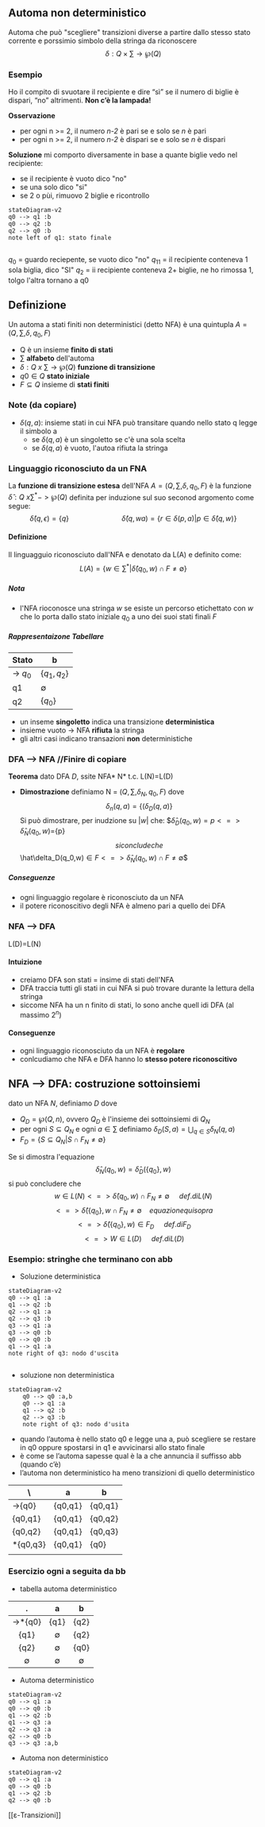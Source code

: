 
## Automa non deterministico
Automa che può "scegliere" transizioni diverse a partire dallo stesso stato corrente e porssimio simbolo della stringa da riconoscere
$$ \delta : Q × \sum → \wp(Q) $$

### Esempio
Ho il compito di svuotare il recipiente e dire “sì” se il numero di biglie è dispari, “no” altrimenti. **Non c’è la lampada!**

 **Osservazione**
- per ogni n >= 2, il numero *n-2* è pari se e solo se *n* è pari 
- per ogni n >= 2, il numero *n-2* è dispari se e solo se *n* è dispari 

**Soluzione**
mi comporto diversamente in base a quante biglie vedo nel recipiente:
- se il recipiente è vuoto dico "no" 
- se una solo dico "si" 
- se 2 o pùi, rimuovo 2 biglie e ricontrollo 

```mermaid 
stateDiagram-v2
q0 --> q1 :b
q0 --> q2 :b
q2 --> q0 :b
note left of q1: stato finale
	
```
$q_0$ = guardo reciepente, se vuoto dico "no"
$q_11$ = il recipiente conteneva  1 sola biglia, dico "SI"
$q_2$ = ii recipiente conteneva 2+ biglie, ne ho rimossa 1, tolgo l'altra tornano a q0

## Definizione
Un automa a stati finiti non deterministici (detto NFA) è una quintupla $A = (Q, \sum, \delta, q_0,F)$
- Q è un insieme **finito di stati**
- $\sum$ **alfabeto** dell'automa
- $\delta : Q \ x \ \sum→ \wp(Q)$ **funzione di transizione**
- $q0 \in Q$ **stato iniziale**
- $F \subseteq Q$  insieme di **stati finiti**

### Note (da copiare)
- $\delta(q,a)$: insieme stati in cui NFA può transitare quando nello stato q legge il simbolo a
	- se $\delta(q,a)$ è un singoletto se c'è una sola scelta
	- se $\delta(q,a)$ è vuoto, l'autoa rifiuta la stringa

### Linguaggio riconosciuto da un FNA
La **funzione di transizione estesa** dell'NFA $A = (Q, \sum, \delta, q_0,F)$ è la funzione $\hat\delta : Q \ x \sum^* -> \wp(Q)$ definita per induzione sul suo seconod argomento come segue:
$$\hat\delta (q,\epsilon)=\{q\} \ \ \ \ \ \ \ \ \ \ \  \ \ \ \ \ \ \ \ \ \ \ \ \ \ \ \ \hat\delta (q,wa) = \{r \in \delta(p,a) | p \in \hat\delta(q,w)\}$$

#### Definizione
Il linguagguio riconosciuto dall'NFA e denotato da L(A) e definito come:
$$ L(A) = \{w \in \sum^* | \hat\delta(q_0,w) \cap F \neq \emptyset \}$$
##### Nota
- l'NFA rioconosce una stringa $w$ se esiste un percorso etichettato con $w$ che lo porta dallo stato iniziale $q_0$ a uno dei suoi stati finali $F$
##### Rappresentaizone Tabellare
|Stato|b|
|---|---|
|-> $q_0$|{$q_1,q_2$}|
|q1|$\emptyset$|
|q2|{$q_0$}|

- un inseme **singoletto** indica una transizione **deterministica**
- insieme vuoto -> NFA **rifiuta** la stringa
- gli altri casi indicano transazioni **non** deterministiche

### DFA --> NFA  //Finire di copiare
**Teorema**
dato DFA *D*, ssite NFA* N* t.c. L(N)=L(D)
- **Dimostrazione**
	definiamo N = $(Q, \sum, \delta_N, q_0,F)$ dove
	 $$\delta_n(q,a)=\{(\delta_D(q,a)\}$$ 
Si può dimostrare, per inudzione su $|w|$ che:
$$\hat\delta_D(q_0,w) = p <=> \hat\delta_N(q_0,w$)=\{p\}$$
si conclude che
$$\hat\delta_D(q_0,w$)\in F <=> \hat\delta_N(q_0,w)\cap F \neq \emptyset$$
##### Conseguenze
-  ogni linguaggio regolare è riconosciuto da un NFA
-  il potere riconoscitivo degli NFA è almeno pari a quello dei DFA


### NFA --> DFA
L(D)=L(N)

#### Intuizione
- creiamo DFA son stati = insime di stati dell'NFA
- DFA traccia tutti gli stati in cui NFA si può trovare durante la lettura della stringa
- siccome NFA ha un n finito di stati, lo sono anche quell idi DFA (al massimo $2^n$)

#### Conseguenze 
- ogni linguaggio riconosciuto da un NFA è **regolare**
- conlcudiamo che NFA e DFA hanno lo **stesso potere riconoscitivo**

## NFA --> DFA: costruzione sottoinsiemi
dato un NFA $N$, definiamo $D$ dove
- $Q_D=\wp(Q,n)$, ovvero $Q_D$ è l'insieme dei sottoinsiemi di $Q_N$
- per ogni $S ⊆ Q_N$ e ogni $a \in \sum$ definiamo $\delta_D(S,a) = \bigcup_{q \in S}\delta_N(q,a)$
- $F_D=\{S ⊆ Q_N | S \cap F_N \neq \emptyset \}$

Se si dimostra l'equazione
$$\hat\delta_N(q_0,w)=\hat\delta_D(\{q_0\},w)$$
si può concludere che 
$$ w \in L(N) <=> \hat\delta(q_0,w)\cap F_N \neq \emptyset \ \ \ \ \ def. di L(N)$$
$$<=> \hat\delta(\{q_0\},w\cap F_N\neq \emptyset \ \ \ \ equazione qui sopra$$
$$<=> \hat\delta(\{q_0\},w) \in F_D  \ \ \ \  \ def. di F_D$$
$$<=> W \in L(D) \ \ \ \ \ def. di L(D)$$

### Esempio: stringhe che terminano con abb
- Soluzione deterministica

```mermaid 
stateDiagram-v2
q0 --> q1 :a
q1 --> q2 :b
q2 --> q1 :a
q2 --> q3 :b
q3 --> q1 :a
q3 --> q0 :b
q0 --> q0 :b
q1 --> q1 :a
note right of q3: nodo d'uscita
	
```
- soluzione non deterministica
```mermaid
stateDiagram-v2
	q0 --> q0 :a,b
	q0 --> q1 :a
	q1 --> q2 :b
	q2 --> q3 :b
	note right of q3: nodo d'usita
```
- quando l’automa è nello stato q0 e legge una a, può scegliere se restare in q0 oppure spostarsi in q1 e avvicinarsi allo stato finale
- è come se l’automa sapesse qual è la a che annuncia il suffisso abb (quando c’è)
- l’automa non deterministico ha meno transizioni di quello deterministico

| \         | a       | b       |
| --------- | ------- | ------- |
| ->{q0}    | {q0,q1} | {q0,q1} |
| {q0,q1}   | {q0,q1} | {q0,q2} |
| {q0,q2}   | {q0,q1} | {q0,q3} |
| \*{q0,q3} | {q0,q1} | {q0}    |
|           |         |         |

### Esercizio ogni a seguita da bb
- tabella automa deterministico

|      .      |      a      |      b      |
|:-----------:|:-----------:|:-----------:|
|  ->\*{q0}   |    {q1}     |    {q2}     |
|    {q1}     | $\emptyset$ |    {q2}     |
|    {q2}     | $\emptyset$ |    {q0}     |
| $\emptyset$ | $\emptyset$ | $\emptyset$ |
- Automa deterministico           

```mermaid 
stateDiagram-v2 
q0 --> q1 :a 
q0 --> q0 :b
q1 --> q2 :b
q1 --> q3 :a
q2 --> q3 :a
q2 --> q0 :b
q3 --> q3 :a,b
```
- Automa non deterministico

```mermaid 
stateDiagram-v2 
q0 --> q1 :a 
q0 --> q0 :b
q1 --> q2 :b
q2 --> q0 :b

```

[[ε-Transizioni]]